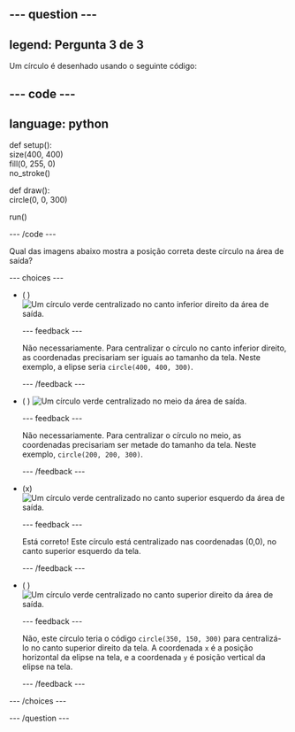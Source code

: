 
--- question ---
---
legend: Pergunta 3 de 3
---

Um círculo é desenhado usando o seguinte código:

--- code ---
---
language: python
---

def setup():   
  size(400, 400)   
  fill(0, 255, 0)   
  no_stroke()

def draw():   
  circle(0, 0, 300)

run()

--- /code ---

Qual das imagens abaixo mostra a posição correta deste círculo na área de saída?

--- choices ---

- ( ) ![Um círculo verde centralizado no canto inferior direito da área de saída.](images/bottom-right.png)

  --- feedback ---

  Não necessariamente. Para centralizar o círculo no canto inferior direito, as coordenadas precisariam ser iguais ao tamanho da tela. Neste exemplo, a elipse seria `circle(400, 400, 300)`.

  --- /feedback ---

- ( ) ![Um círculo verde centralizado no meio da área de saída.](images/centre.png)

  --- feedback ---

  Não necessariamente. Para centralizar o círculo no meio, as coordenadas precisariam ser metade do tamanho da tela. Neste exemplo, `circle(200, 200, 300)`.

  --- /feedback ---

- (x) ![Um círculo verde centralizado no canto superior esquerdo da área de saída.](images/top-left.png)

  --- feedback ---

  Está correto! Este círculo está centralizado nas coordenadas (0,0), no canto superior esquerdo da tela.

  --- /feedback ---

- ( ) ![Um círculo verde centralizado no canto superior direito da área de saída.](images/random-side.png)

  --- feedback ---

  Não, este círculo teria o código `circle(350, 150, 300)` para centralizá-lo no canto superior direito da tela. A coordenada `x` é a posição horizontal da elipse na tela, e a coordenada `y` é posição vertical da elipse na tela.

  --- /feedback ---

--- /choices ---

--- /question ---
